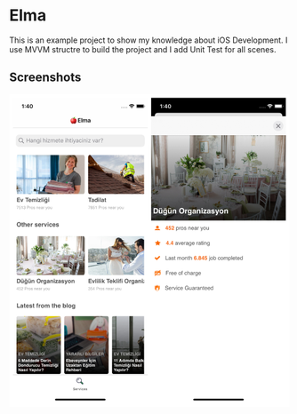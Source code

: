 # Elma

This is an example project to show my knowledge about iOS Development. I use MVVM structre to build the project and I add Unit Test for all scenes.

## Screenshots

![Screenshots](./ss.jpg)
